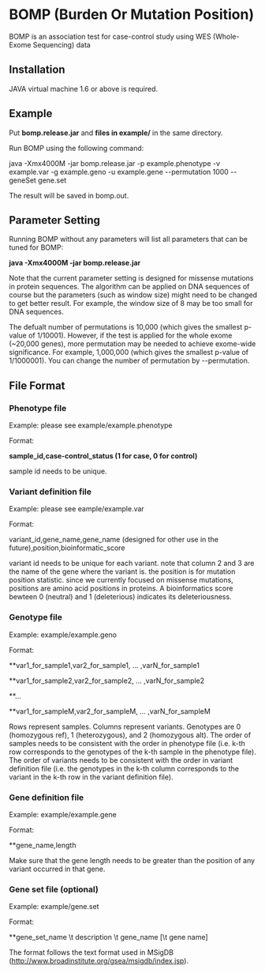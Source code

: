 # BOMP (Burden Or Mutation Position)

BOMP is an association test for case-control study using WES (Whole-Exome Sequencing) data

## Installation

JAVA virtual machine 1.6 or above is required.

## Example

Put **bomp.release.jar** and **files in example/** in the same directory.

Run BOMP using the following command:

java -Xmx4000M -jar bomp.release.jar -p example.phenotype -v example.var -g example.geno -u example.gene --permutation 1000 --geneSet gene.set

The result will be saved in bomp.out.

## Parameter Setting

Running BOMP without any parameters will list all parameters that can be tuned for BOMP:

**java -Xmx4000M -jar bomp.release.jar**

Note that the current parameter setting is designed for missense mutations in protein sequences. The algorithm can be applied on DNA sequences of course but the parameters (such as window size) might need to be changed to get better result. For example, the window size of 8 may be too small for DNA sequences.

The defualt number of permutations is 10,000 (which gives the smallest p-value of 1/10001). However, if the test is applied for the whole exome (~20,000 genes), more permutation may be needed to achieve exome-wide significance. For example, 1,000,000 (which gives the smallest p-value of 1/1000001). You can change the number of permutation by --permutation.

## File Format

### Phenotype file ###

Example: please see example/example.phenotype

Format:

**sample_id,case-control_status (1 for case, 0 for control)**

sample id needs to be unique.

### Variant definition file ###

Example: please see eample/example.var

Format:

variant_id,gene_name,gene_name (designed for other use in the future),position,bioinformatic_score

variant id needs to be unique for each variant. note that column 2 and 3 are the name of the gene where the variant is. the position is for mutation position statistic. since we currently focused on missense mutations, positions are amino acid positions in proteins. A bioinformatics score bewteen 0 (neutral) and 1 (deleterious) indicates its deleteriousness.

### Genotype file ###

Example: example/example.geno

Format:

**var1_for_sample1,var2_for_sample1, ... ,varN_for_sample1

**var1_for_sample2,var2_for_sample2, ... ,varN_for_sample2

**...

**var1_for_sampleM,var2_for_sampleM, ... ,varN_for_sampleM

Rows represent samples. Columns represent variants. Genotypes are 0 (homozygous ref), 1 (heterozygous), and 2 (homozygous alt). The order of samples needs to be consistent with the order in phenotype file (i.e. k-th row corresponds to the genotypes of the k-th sample in the phenotype file). The order of variants needs to be consistent with the order in variant definition file (i.e. the genotypes in the k-th column corresponds to the variant in the k-th row in the variant definition file).

### Gene definition file ###

Example: example/example.gene

Format:

**gene_name,length

Make sure that the gene length needs to be greater than the position of any variant occurred in that gene.

### Gene set file (optional) ###

Example: example/gene.set

Format:

**gene_set_name \t description \t gene_name \[\t gene name\]

The format follows the text format used in MSigDB (http://www.broadinstitute.org/gsea/msigdb/index.jsp).

